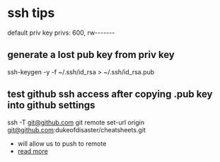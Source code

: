 # ssh tips
default priv key privs: 600, rw-------

## generate a lost pub key from priv key
ssh-keygen -y -f ~/.ssh/id_rsa > ~/.ssh/id_rsa.pub

## test github ssh access after copying .pub key into github settings
ssh -T git@github.com
git remote set-url origin git@github.com:dukeofdisaster/cheatsheets.git
- will allow us to push to remote
- [read more](https://gist.github.com/developius/c81f021eb5c5916013dc)

